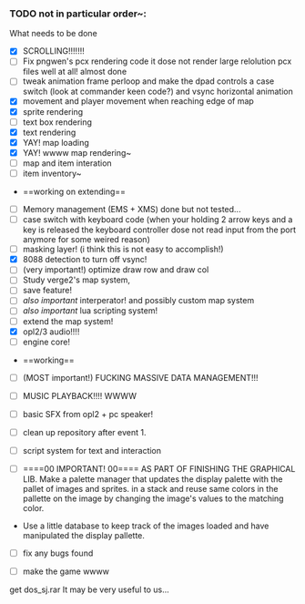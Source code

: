 ### TODO not in particular order~:
What needs to be done
- [x] SCROLLING!!!!!!!
- [ ] Fix pngwen's pcx rendering code it dose not render large relolution pcx files well at all! almost done
- [ ] tweak animation frame perloop and make the dpad controls a case switch (look at commander keen code?) and vsync horizontal animation
- [x] movement and player movement when reaching edge of map
- [x] sprite rendering
- [ ] text box rendering
- [x] text rendering
- [x] YAY! map loading
- [x] YAY! wwww map rendering~
- [ ] map and item interation
- [ ] item inventory~
* ==working on extending==
- [ ] Memory management (EMS + XMS) done but not tested...
- [ ] case switch with keyboard code (when your holding 2 arrow keys and a key is released the keyboard controller dose not read input from the port anymore for some weired reason)
- [ ] masking layer! (i think this is not easy to accomplish!)
- [x] 8088 detection to turn off vsync!
- [ ] (very important!) optimize draw row and draw col
- [ ] Study verge2's map system,
- [ ] save feature!
- [ ] *also important* interperator! and possibly custom map system
- [ ] *also important* lua scripting system!
- [ ] extend the map system!
- [x] opl2/3 audio!!!!
- [ ] engine core!
* ==working==
- [ ] (MOST important!) FUCKING MASSIVE DATA MANAGEMENT!!!
- [ ] MUSIC PLAYBACK!!!! WWWW
- [ ] basic SFX from opl2 + pc speaker!
- [ ] clean up repository after event 1.

- [ ] script system for text and interaction


- [ ] ====00 IMPORTANT! 00==== AS PART OF FINISHING THE GRAPHICAL LIB. Make a palette manager that updates the display palette with the pallet of images and sprites. in a stack and reuse same colors in the pallette on the image by changing the image's values to the matching color.
- Use a little database to keep track of the images loaded and have manipulated the display pallette.

- [ ] fix any bugs found
- [ ] make the game wwww


get dos_sj.rar
It may be very useful to us...
